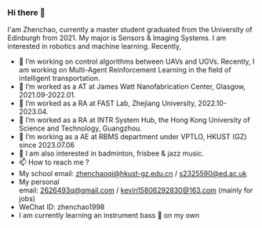 ### Hi there 👋

I'am Zhenchao, currently a master student graduated from the University of Edinburgh from 2021. My major is Sensors & Imaging Systems. I am interested in robotics and machine learning. Recently,

- 🔭 I’m working on control algorithms between UAVs and UGVs. Recently, I am working on Multi-Agent Reinforcement Learning in the field of intelligent transportation.
- 🌱 I’m worked as a AT at James Watt Nanofabrication Center, Glasgow, 2021.09-2022.01.
- 🌱 I’m worked as a RA at FAST Lab, Zhejiang University, 2022.10-2023.04.
- 🌱 I’m worked as a RA at INTR System Hub, the Hong Kong University of Science and Technology, Guangzhou.
- 🌱 I’m working as a AE at RBMS department under VPTLO, HKUST (GZ) since 2023.07.06
- 💬 I am also interested in badminton, frisbee & jazz music.
- 📫 How to reach me ?
- My school email: [zhenchaoqi@hkust-gz.edu.cn](mailto:zhenchaoqi@hkust-gz.edu.cn) / [s2325590@ed.ac.uk](mailto:s2325590@ed.ac.uk)
- My personal email: [2626493q@gmail.com](mailto:2626493q@gmail.com) / [kevin15806292830@163.com](mailto:kevin15806292830@163.com) (mainly for jobs)
- WeChat ID:  zhenchao1998
- I am currently learning an instrument bass 🎸 on my own
<!--
**kevinknow/kevinknow** is a ✨ _special_ ✨ repository because its `README.md` (this file) appears on your GitHub profile.

Here are some ideas to get you started:

- 🔭 I’m currently working on ...
- 🌱 I’m currently learning ...
- 👯 I’m looking to collaborate on ...
- 🤔 I’m looking for help with ...
- 💬 Ask me about ...
- 📫 How to reach me: ...
- 😄 Pronouns: ...
- ⚡ Fun fact: ...
-->
